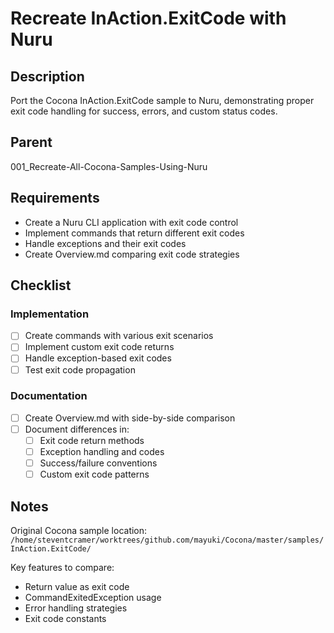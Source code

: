 # Recreate InAction.ExitCode with Nuru

## Description

Port the Cocona InAction.ExitCode sample to Nuru, demonstrating proper exit code handling for success, errors, and custom status codes.

## Parent
001_Recreate-All-Cocona-Samples-Using-Nuru

## Requirements

- Create a Nuru CLI application with exit code control
- Implement commands that return different exit codes
- Handle exceptions and their exit codes
- Create Overview.md comparing exit code strategies

## Checklist

### Implementation
- [ ] Create commands with various exit scenarios
- [ ] Implement custom exit code returns
- [ ] Handle exception-based exit codes
- [ ] Test exit code propagation

### Documentation
- [ ] Create Overview.md with side-by-side comparison
- [ ] Document differences in:
  - [ ] Exit code return methods
  - [ ] Exception handling and codes
  - [ ] Success/failure conventions
  - [ ] Custom exit code patterns

## Notes

Original Cocona sample location: `/home/steventcramer/worktrees/github.com/mayuki/Cocona/master/samples/InAction.ExitCode/`

Key features to compare:
- Return value as exit code
- CommandExitedException usage
- Error handling strategies
- Exit code constants